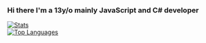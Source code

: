 ### Hi there I'm a 13y/o mainly JavaScript and C# developer
[![Stats](https://github-readme-stats.vercel.app/api?username=PouekDEV&show_icons=true&theme=dark)](https://github.com/PouekDEV)
<br>
[![Top Languages](https://github-readme-stats.vercel.app/api/top-langs/?username=PouekDEV&theme=dark&card_width=495)](https://github.com/PouekDEV)
<!--

